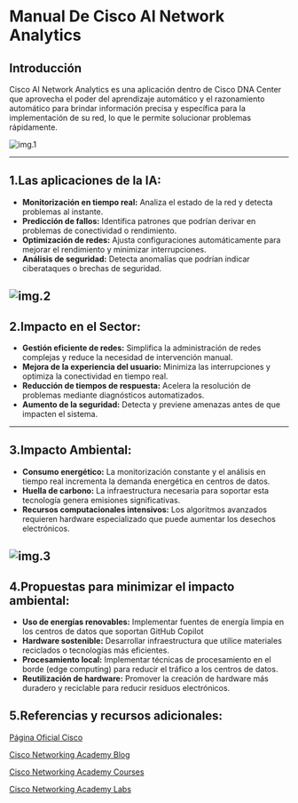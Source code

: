 # Manual De Cisco Al Network Analytics 

## Introducción 
Cisco AI Network Analytics es una aplicación dentro de Cisco DNA Center que aprovecha el poder del aprendizaje automático y el razonamiento automático para brindar información precisa y específica para la implementación de su red, lo que le permite solucionar problemas rápidamente. 

![img.1](https://www.cisco.com/c/dam/en/us/td/i/400001-500000/430001-440000/438001-439000/438909.jpg)


---

## 1.Las aplicaciones de la IA: 
- **Monitorización en tiempo real:** Analiza el estado de la red y detecta problemas al instante. 
- **Predicción de fallos:** Identifica patrones que podrían derivar en problemas de conectividad o rendimiento.
- **Optimización de redes:** Ajusta configuraciones automáticamente para mejorar el rendimiento y minimizar interrupciones.  
- **Análisis de seguridad:** Detecta anomalías que podrían indicar ciberataques o brechas de seguridad.

![img.2](https://storage.googleapis.com/blogs-images-new/ciscoblogs/1/5cf80e763aeab.jpg)
---

## 2.Impacto en el Sector:

- **Gestión eficiente de redes:** Simplifica la administración de redes complejas y reduce la necesidad de intervención manual.
- **Mejora de la experiencia del usuario:** Minimiza las interrupciones y optimiza la conectividad en tiempo real.  
- **Reducción de tiempos de respuesta:** Acelera la resolución de problemas mediante diagnósticos automatizados.  
- **Aumento de la seguridad:** Detecta y previene amenazas antes de que impacten el sistema.  

---

## 3.Impacto Ambiental: 

- **Consumo energético:** La monitorización constante y el análisis en tiempo real incrementa la demanda energética en centros de datos.
- **Huella de carbono:** La infraestructura necesaria para soportar esta tecnología genera emisiones significativas.
- **Recursos computacionales intensivos:** Los algoritmos avanzados requieren hardware especializado que puede aumentar los desechos electrónicos.

![img.3](https://imagenes.elpais.com/resizer/v2/I7U7JLXREBE6LDCKYGDMG3VWZI.png?auth=05d6732190eb1c9b7873e6cac34b16654880c41f2ba991764a07d389f6a5fd1e&width=828)
---

## 4.Propuestas para minimizar el impacto ambiental: 

- **Uso de energías renovables:** Implementar fuentes de energía limpia en los centros de datos que soportan GitHub Copilot
- **Hardware sostenible:** Desarrollar infraestructura que utilice materiales reciclados o tecnologías más eficientes.
- **Procesamiento local:** Implementar técnicas de procesamiento en el borde (edge computing) para reducir el tráfico a los centros de datos.
- **Reutilización de hardware:** Promover la creación de hardware más duradero y reciclable para reducir residuos electrónicos. 

## 5.Referencias y recursos adicionales: 
[Página Oficial Cisco](https://www.cisco.com/c/en/us/td/docs/cloud-systems-management/network-automation-and-management/dna-center-assurance/2-3-5/b_cisco_dna_assurance_2_3_5_ug/b_cisco_dna_assurance_2_3_3_ug_chapter_010.html)

[Cisco Networking Academy Blog](https://blogs.cisco.com/tag/cisco-networking-academy)

[Cisco Networking Academy Courses](https://www.netacad.com/catalogs)

[Cisco Networking Academy Labs](https://learningnetworkstore.cisco.com/cisco-learning-labs)
